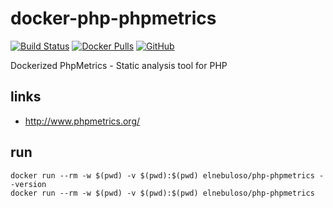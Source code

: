 # docker-php-phpmetrics

[![Build Status](https://travis-ci.com/elnebuloso/docker-php-phpmetrics.svg?branch=master)](https://travis-ci.com/elnebuloso/docker-php-phpmetrics)
[![Docker Pulls](https://img.shields.io/docker/pulls/elnebuloso/php-phpmetrics.svg)](https://hub.docker.com/r/elnebuloso/php-phpmetrics)
[![GitHub](https://img.shields.io/github/license/elnebuloso/docker-ansible.svg)](https://github.com/elnebuloso/docker-php-phpmetrics)

Dockerized PhpMetrics - Static analysis tool for PHP

## links

- http://www.phpmetrics.org/

## run

```
docker run --rm -w $(pwd) -v $(pwd):$(pwd) elnebuloso/php-phpmetrics --version
docker run --rm -w $(pwd) -v $(pwd):$(pwd) elnebuloso/php-phpmetrics
```